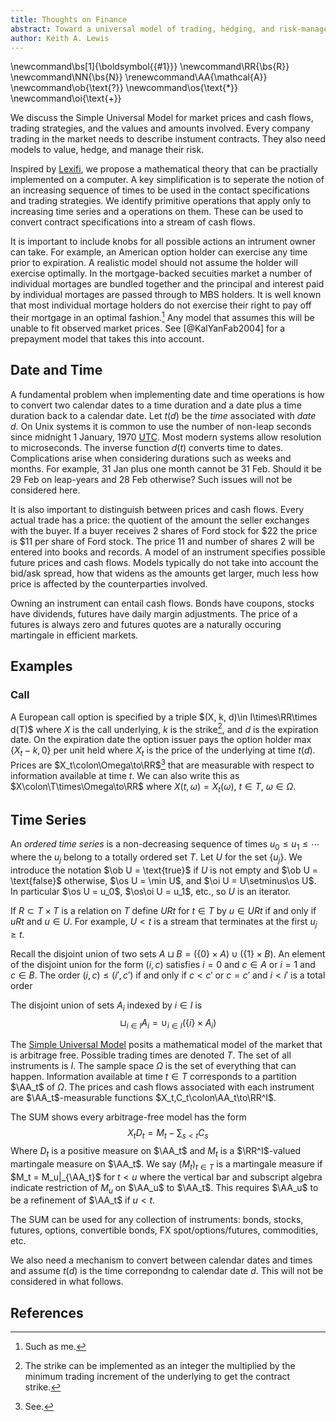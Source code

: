 ```yaml
---
title: Thoughts on Finance
abstract: Toward a universal model of trading, hedging, and risk-management
author: Keith A. Lewis
---
```

\newcommand\bs[1]{\boldsymbol{{#1}}}
\newcommand\RR{\bs{R}}
\newcommand\NN{\bs{N}}
\renewcommand\AA{\mathcal{A}}
\newcommand\ob{\text{?}}
\newcommand\os{\text{*}}
\newcommand\oi{\text{+}}

We discuss the Simple Universal Model for market prices and cash flows, trading
strategies, and the values and amounts involved.
Every company trading in the market needs to describe instument
contracts. They also need models to value, hedge, and manage their risk.

Inspired by [Lexifi](https://www.lexify.com), we propose a mathematical
theory that can be practially implemented on a computer.  A key
simplification is to seperate the notion of an increasing sequence of
times to be used in the contact specifications and trading strategies. We
identify primitive operations that apply only to increasing time series
and a operations on them. These can be used to convert contract specifications
into a stream of cash flows.

It is important to include knobs for all possible actions an intrument owner can take.
For example, an American option holder can exercise any time prior to expiration.
A realistic model should not assume the holder will exercise optimally. In the mortgage-backed
secuities market a number of individual mortages are bundled together and the
principal and interest paid by individual mortages are passed through to MBS holders.
It is well known that most individual mortage holders do not exercise their right to pay
off their mortgage in an optimal fashion.[^1] Any model that assumes this will be
unable to fit observed market prices. See [@KalYanFab2004] for a prepayment model that
takes this into account.

[^1]: Such as me.

## Date and Time

A fundamental problem when implementing date and time operations is how to convert two
calendar dates to a time duration and a date plus a time duration back to a calendar date.
Let $t(d)$ be the _time_ associated with _date_ $d$. On Unix systems it is common
to use the number of non-leap seconds since midnight 1 January, 1970
[UTC](https://en.wikipedia.org/wiki/Coordinated_Universal_Time).
Most modern systems allow resolution to microseconds.
The inverse function $d(t)$ converts time to dates.
Complications arise when considering durations such as weeks and months.
For example, 31 Jan plus one month cannot be 31 Feb. Should it be
29 Feb on leap-years and 28 Feb otherwise?
Such issues will not be considered here.

It is also important to distinguish between prices and cash flows. Every actual
trade has a price: the quotient of the amount the seller exchanges with the buyer.
If a buyer receives 2 shares of Ford stock for \$22 the price is \$11 per share
of Ford stock. The price 11 and number of shares 2 will be entered into books and records.
A model of an instrument specifies possible future prices and
cash flows. Models typically do not take into account the bid/ask spread,
how that widens as the amounts get larger, much less how price is affected
by the counterparties involved.

Owning an instrument can entail cash flows. Bonds have coupons, stocks have dividends,
futures have daily margin adjustments. The price of a futures is always zero and
futures quotes are a naturally occuring martingale in efficient markets.

## Examples

### Call

A European call option is specified by a triple $(X, k, d)\in I\times\RR\times d(T)$
where $X$ is the call underlying, $k$ is the strike[^2], and $d$ is the
expiration date. On the expiration date the option issuer pays the option holder
$\max\{X_t - k, 0\}$ per unit held where $X_t$ is the price of the underlying at time $t(d)$.
Prices are $X_t\colon\Omega\to\RR$[^3] that are measurable with respect to information
available at time $t$. We can also write this as $X\colon\T\times\Omega\to\RR$ where
$X(t,\omega) = X_t(\omega)$, $t\in T$, $\omega\in\Omega$.

[^2]: The strike can be implemented as an integer the multiplied by the
minimum trading increment of the underlying to get the contract strike.

[^3]: See[^2].

## Time Series

An _ordered time series_ is a non-decreasing sequence of times $u_0 \le u_1 \le \cdots$
where the $u_j$ belong to a totally ordered set $T$. Let $U$ for the set $\{u_j\}$.
We introduce the notation $\ob U = \text{true}$ if $U$ is not empty and
$\ob U = \text{false}$ otherwise, $\os U = \min U$, and $\oi U = U\setminus\os U$.
In particular $\os U = u_0$, $\os\oi U = u_1$, etc., so $U$ is an iterator.

If $R\subset T\times T$ is a relation on $T$ define $URt$ for $t\in T$
by $u\in URt$ if and only if $uRt$ and $u\in U$. For example, $U < t$
is a stream that terminates at the first $u_j \ge t$.

Recall the disjoint union of two sets $A\sqcup B = (\{0\}\times A)\cup(\{1\}\times B)$.
An element of the disjoint union for the form $(i,c)$ satisfies $i = 0$ and $c\in A$
or $i = 1$ and $c\in B$.
The order $(i,c)\le(i',c')$ if and only if $c < c'$ or $c = c'$ and $i < i'$ is a total order

The disjoint union of sets $A_i$ indexed by $i\in I$
is
$$
	\sqcup_{i\in I} A_i = \cup_{i\in I} (\{i\}\times A_i)
$$


The [Simple Universal Model](sum.html) posits a mathematical model of the market that
is arbitrage free. Possible trading times are denoted $T$.
The set of all instruments is $I$. The sample space $\Omega$ is the set of
everything that can happen. Information available at time $t\in T$ corresponds
to a partition $\AA_t$ of $\Omega$. The prices and cash flows associated with
each instrument are $\AA_t$-measurable functions $X_t,C_t\colon\AA_t\to\RR^I$.

The SUM shows every arbitrage-free model has the form
$$
	X_t D_t = M_t - \sum_{s < t} C_s
$$
Where $D_t$ is a positive measure on $\AA_t$ and $M_t$ is a $\RR^I$-valued
martingale measure on $\AA_t$. We say $(M_t)_{t\in T}$ is a martingale
measure if $M_t = M_u|_{\AA_t}$ for $t < u$ where the vertical bar and subscript
algebra indicate restriction of $M_u$ on $\AA_u$ to $\AA_t$.
This requires $\AA_u$ to be a refinement of $\AA_t$ if $u < t$.

The SUM can be used for any collection of instruments:
bonds, stocks, futures, options, convertible bonds, FX spot/options/futures, commodities, etc.

We also need a mechanism to convert between calendar dates
and times and assume $t(d)$ is the time correpondng to calendar date $d$.
This will not be considered in what follows.

## References
